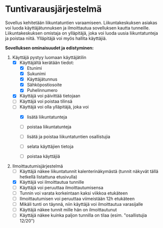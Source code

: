 # Tuntivarausjärjestelmä

Sovellus kehitetään liikuntatuntien varaamiseen. Liikuntakeskuksen asiakas voi luoda käyttäjätunnuksen ja ilmoittautua sovelluksen kautta tunneille. Liikuntakeskuksen omistaja on ylläpitäjä, joka voi luoda uusia liikuntatunteja ja poistaa niitä. Ylläpitäjä voi myös hallita käyttäjiä.


<b>Sovelluksen ominaisuudet ja edistyminen:</b>


1. Käyttäjä pystyy luomaan käyttäjätilin
   - [x] Käyttäjältä kerätään tiedot:
     - [x] Etunimi
     - [x] Sukunimi
     - [x] Käyttäjätunnus
     - [x] Sähköpostiosoite
     - [x] Puhelinnumero
   - [x] Käyttäjä voi päivittää tietojaan
   - [ ] Käyttäjä voi poistaa tilinsä
   - [ ] Käyttäjä voi olla ylläpitäjä, joka voi
     - [x] lisätä liikuntatunteja
     - [ ] poistaa liikuntatunteja
     - [ ] lisätä ja poistaa liikuntatuntien osallistujia
     - [ ] selata käyttäjien tietoja
     - [ ] poistaa käyttäjiä


2. Ilmoittautumisjärjestelmä
   - [ ] Käyttäjä näkee liikuntatunnit kalenterinäkymästä (tunnit näkyvät tällä hetkellä listattuna etusivulla)
   - [x] Käyttäjä voi ilmoittautua tunnille
   - [ ] Käyttäjä voi peruuttaa ilmoittautumisensa
   - [ ] Tunnin voi varata korkeintaan kaksi viikkoa etukäteen
   - [ ] Ilmoittautumisen voi peruuttaa viimeistään 12h etukäteen
   - [ ] Mikäli tunti on täynnä, niin käyttäjä voi ilmoittautua varasijalle
   - [ ] Käyttäjä näkee tunnit mille hän on ilmoittautunut
   - [ ] Käyttäjä näkee kuinka paljon tunnilla on tilaa (esim. "osallistujia 12/20")
